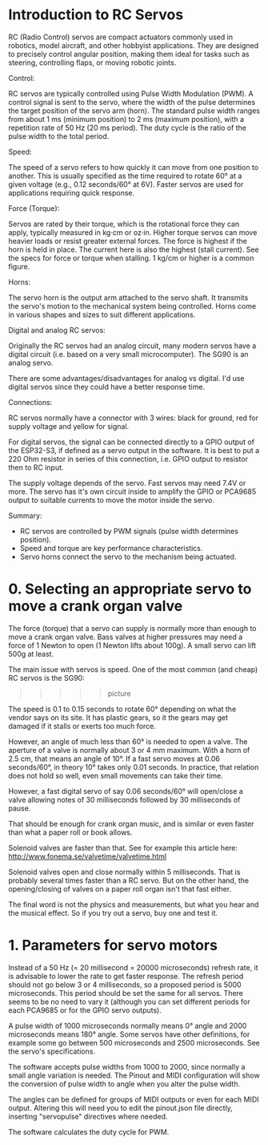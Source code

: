 # Introduction to RC Servos

RC (Radio Control) servos are compact actuators commonly used in robotics, model aircraft, and other hobbyist applications. They are designed to precisely control angular position, making them ideal for tasks such as steering, controlling flaps, or moving robotic joints.

Control:

RC servos are typically controlled using Pulse Width Modulation (PWM). 
A control signal is sent to the servo, where the width of the pulse determines the target position of the servo arm (horn). The standard pulse width ranges from about 1 ms (minimum position) to 2 ms (maximum position), with a repetition rate of 50 Hz (20 ms period). The duty cycle is the ratio of the pulse width to the total period.

Speed:

The speed of a servo refers to how quickly it can move from one position to another. This is usually specified as the time required to rotate 60° at a given voltage (e.g., 0.12 seconds/60° at 6V). Faster servos are used for applications requiring quick response.

Force (Torque):

Servos are rated by their torque, which is the rotational force they can apply, typically measured in kg·cm or oz·in. Higher torque servos can move heavier loads or resist greater external forces. The force is highest if the horn is held in place. The current here is also the highest (stall current). See the specs for force or torque when stalling. 1 kg/cm or higher is a common figure.

Horns:

The servo horn is the output arm attached to the servo shaft. It transmits the servo's motion to the mechanical system being controlled. Horns come in various shapes and sizes to suit different applications.

Digital and analog RC servos:

Originally the RC servos had an analog circuit, many modern servos have a digital circuit (i.e. based on a very small microcomputer). The SG90 is an analog servo.

There are some advantages/disadvantages for analog vs digital. I'd use digital servos since they could have a better response time.

Connections:

RC servos normally have a connector with 3 wires: black for ground, red for supply voltage and yellow for signal.

For digital servos, the signal can be connected directly to a GPIO output of the ESP32-S3, if defined as a servo output in the software. It is best to put a 220 Ohm resistor in series of this connection, i.e. GPIO output to resistor then to RC input.

The supply voltage depends of the servo. Fast servos may need 7.4V or more. The servo has it's own circuit inside to amplify the GPIO or PCA9685 output to suitable currents to move the motor inside the servo.

Summary:

- RC servos are controlled by PWM signals (pulse width determines position).
- Speed and torque are key performance characteristics.
- Servo horns connect the servo to the mechanism being actuated.

# 0. Selecting an appropriate servo to move a crank organ valve

The force (torque) that a servo can supply is normally more than enough to move a crank organ valve. Bass valves at higher pressures may need a force of 1 Newton to open (1 Newton lifts about 100g). A small servo can lift 500g at least.

The main issue with servos is speed. One of the most common (and cheap) RC servos is the SG90:

>>>>> picture

The speed is  0.1 to 0.15 seconds to rotate 60° depending on what the vendor says on its site. It has plastic gears, so it the gears may get damaged if it stalls or exerts too much force.

However, an angle of much less than 60° is needed to open a valve. The aperture of a valve is normally about 3 or 4 mm maximum. With a horn of 2.5 cm, that means an angle of 10°. If a fast servo moves at 0.06 seconds/60°, in theory 10° takes only 0.01 seconds. In practice, that relation does not hold so well, even small movements can take their time.

However, a fast digital servo of say 0.06 seconds/60° will open/close a valve allowing notes of 30 milliseconds followed by 30 milliseconds of pause.

That should be enough for crank organ music, and is similar or even faster than what a paper roll or book allows.

Solenoid valves are faster than that. See for example this article here: http://www.fonema.se/valvetime/valvetime.html

Solenoid valves open and close normally within 5 milliseconds. That is probably several times faster than a RC servo. But on the other hand, the opening/closing of valves on a paper roll organ isn't that fast either. 

The final word is not the physics and measurements, but what you hear and the musical effect. So if you try out a servo, buy one and test it.

# 1. Parameters for servo motors

Instead of a 50 Hz (= 20 millisecond = 20000 microseconds) refresh rate, it is advisable to lower the rate to get faster response. The refresh period should not go below 3 or 4 milliseconds, so a proposed period is 5000 microseconds. This period should be set the same for all servos. There seems to be no need to vary it (although you can set different periods for each PCA9685 or for the GPIO servo outputs).

A pulse width of 1000 microseconds normally means 0° angle and 2000 microseconds means 180° angle. Some servos have other definitions, for example some go between 500 microseconds and 2500 microseconds. See the servo's specifications.

The software accepts pulse widths from 1000 to 2000, since normally a small angle variation is needed. The Pinout and MIDI configuration will show the conversion of pulse width to angle when you alter the pulse width.

The angles can be defined for groups of MIDI outputs or even for each MIDI output. Altering this will need you to edit the pinout.json file directly, inserting "servopulse" directives where needed.

The software calculates the duty cycle for PWM.

